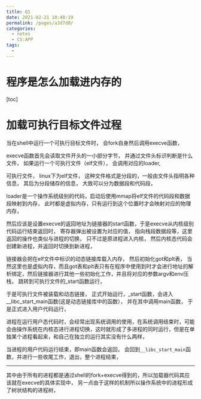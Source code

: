 ```yaml
---
title: Q1
date: 2021-02-21 10:48:19
permalink: /pages/a3d7d0/
categories:
  - notes
  - CS:APP
tags:
  - 
---
```

# 程序是怎么加载进内存的

[toc]

# 加载可执行目标文件过程

当在shell中运行一个可执行目标文件时， 会fork自身然后调用execve函数， 

execve函数首先会读取文件开头的一小部分字节， 并通过文件头标识判断是什么文件， 如果运行一个可执行文件（elf文件）， 会调用对应的loader, 

可执行文件， linux下为elf文件， 这种文件格式是分段的，一般由文件头指明各种信息， 其后为分段储存的信息， 大致可以分为数据段和代码段，

loader是一个操作系统级别的代码，启动后使用mmap将elf文件的代码段和数据段映射到内存， 此时都是虚拟内存，只有运行到这个位置时才会映射对应的物理内存，

然后应该是设置execve的返回地址为链接器的start函数，于是execve从内核级别代码运行结束返回时， 寄存器弹出被设置为对应的值， 指向栈段数据段等，这里返回的操作也类似与进程的切换， 只不过是原进程进入内核， 然后内核态代码会创建新进程，并返回时切换到新进程，

链接器会把在elf文件中标识的动态链接库载入内存， 然后初始化got和plt表， 当然这里也是虚拟内存，而且got表和plt表只有在程序中使用到时才会进行地址的解析绑定，然后链接器进行其他一些初始化工作，并且将对应的参数argv和env压栈， 跳转到可执行文件的_start函数运行，

于是可执行文件被装载和动态链接， 正式开始运行，_start函数，会进入__libc_start_main函数(这是动态链接库中的函数）， 并在其中调用main函数， 于是正式进入用户代码运行，

进程在运行用户态代码时，会经常出现系统调用的使用，在系统调用结束时，可能会由操作系统在内核态进行进程切换，这时就形成了多进程的同时运行，但是在单独某个进程看起来，和自己在独立的运行其实没有什么两样，

当进程的用户代码运行结束，即main函数会返回， 会回到`__libc_start_main`函数，并进行一些收尾工作，退出，整个进程结束， 

-----

其中由于所有的进程都是通过shell的fork+execve得到的，所以加载器代码其应该就在execve的具体实现中， 另一点由于这样的机制所以操作系统中的进程形成了树状结构的进程树，

 



